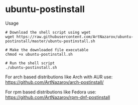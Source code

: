 # ubuntu-postinstall

Usage

```
# Download the shell script using wget
wget https://raw.githubusercontent.com/ArtNazarov/ubuntu-postinstall/master/ubuntu-postinstall.sh

# Make the downloaded file executable
chmod +x ubuntu-postinstall.sh

# Run the shell script
./ubuntu-postinstall.sh
```

For arch based distributions like Arch with AUR use: https://github.com/ArtNazarov/arch-postinstall/

For rpm based distributions like Fedora use: https://github.com/ArtNazarov/rpm-dnf-postinstall
